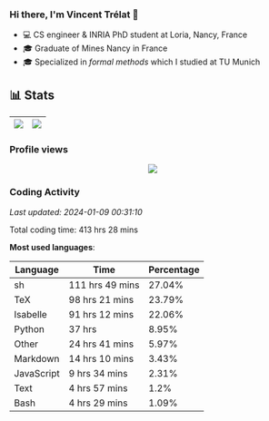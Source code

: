 ### Hi there, I'm Vincent Trélat 👋

-   💻 CS engineer & INRIA PhD student at Loria, Nancy, France
-   🎓 Graduate of Mines Nancy in France
-   🎓 Specialized in _formal methods_ which I studied at TU Munich

## 📊 **Stats**

| <img align="center" src="https://readme-stats.clckblog.space/api?username=VTrelat&show_icons=true&include_all_commits=true&theme=tokyonight&hide_border=true" /> | <img align="center" src="https://readme-stats.clckblog.space/api/top-langs/?username=VTrelat&layout=compact&theme=tokyonight&hide_border=true" /> |
| ---------------------------------------------------------------------------------------------------------------------------------------------------------------- | ------------------------------------------------------------------------------------------------------------------------------------------------- |

### Profile views

<p align="center">
 <img src="https://profile-counter.glitch.me/VTrelat/count.svg" />
</p>

<!--automations-->
### Coding Activity
_Last updated: 2024-01-09 00:31:10_

Total coding time: 413 hrs 28 mins

**Most used languages**:

| Language | Time | Percentage |
| ------------- | ------------- | ------------- |
| sh | 111 hrs 49 mins | 27.04% |
| TeX | 98 hrs 21 mins | 23.79% |
| Isabelle | 91 hrs 12 mins | 22.06% |
| Python | 37 hrs | 8.95% |
| Other | 24 hrs 41 mins | 5.97% |
| Markdown | 14 hrs 10 mins | 3.43% |
| JavaScript | 9 hrs 34 mins | 2.31% |
| Text | 4 hrs 57 mins | 1.2% |
| Bash | 4 hrs 29 mins | 1.09% |

